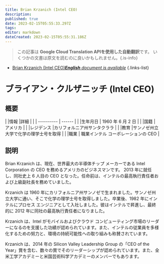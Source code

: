 ```yaml
---
title: Brian Krzanich (Intel CEO)
description: 
published: true
date: 2023-02-15T05:55:33.297Z
tags: 
editor: markdown
dateCreated: 2023-02-15T05:55:31.186Z
---
```


> この記事は **Google Cloud Translation APIを使用した自動翻訳**です。
いくつかの文書は原文を読むのに良いかもしれません。{.is-info}



- [Brian Krzanich (Intel CEO)***English** document is available*](/en/Knowledge-base/Dictionary/Person/brian-krzanich-intel-ceo)
{.links-list}


# ブライアン・クルザニッチ (Intel CEO)

## 概要

| |情報 |詳細 |
| | ---------- | ------ |
| |生年月日 | 1960 年 6 月 2 日 |
| |国籍 |アメリカ |
| |レジデンス |カリフォルニア州サンタクララ |
| |教育 |サンノゼ州立大学で化学の理学士号を取得 |
| |職業 | 職業インテル コーポレーションの CEO |

## 説明

Brian Krzanich は、現在、世界最大の半導体チップ メーカーである Intel Corporation の CEO を務めるアメリカのビジネスマンです。 2013 年に就任し、同社史上 6 人目の CEO となった。任命前は、インテルの最高執行責任者および上級副社長を務めていました。

Krzanich は 1960 年にカリフォルニア州サンノゼで生まれました。サンノゼ州立大学に通い、そこで化学の理学士号を取得しました。卒業後、1982 年にインテルにプロセス エンジニアとして入社しました。彼はインテルで昇進し、最終的に 2012 年に同社の最高執行責任者になりました。

Krzanich は、Intel がモバイルおよびクラウド コンピューティング市場のリーダーになるのを支援した功績が認められています。また、インテルの従業員を多様化するための努力と、環境の持続可能性への取り組みも称賛されています。

Krzanich は、2014 年の Silicon Valley Leadership Group の「CEO of the Year」賞を含む、数々の賞でそのリーダーシップが認められています。また、全米工学アカデミーと米国芸術科学アカデミーのメンバーでもあります。